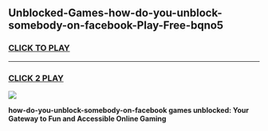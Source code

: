 
## Unblocked-Games-how-do-you-unblock-somebody-on-facebook-Play-Free-bqno5
<h3>
<a href="https://premium76.site?title=how-do-you-unblock-somebody-on-facebook&ref=21A">CLICK TO PLAY</a></h3>
<hr>

<h3>
<a href="https://premium76.site?title=how-do-you-unblock-somebody-on-facebook&ref=21A">CLICK 2 PLAY</a>
  
</h3>

<a href="https://premium76.site?title=how-do-you-unblock-somebody-on-facebook&ref=21A"><img src="https://clearcache.store/games.png"></a>


**how-do-you-unblock-somebody-on-facebook games unblocked: Your Gateway to Fun and Accessible Online Gaming**
